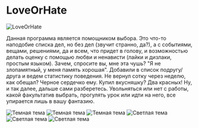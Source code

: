 # LoveOrHate
![LoveOrHate](http://bleysus.com/mobile/loveorhate/images/heart.png)

Данная программа является помощником выбора. Это что-то наподобие списка дел, но без дел (звучит странно, да?), а с событиями, вещами, решениями, да и всем, что придет в голову, и возможностью делать оценку с помощью любви и ненависти (лайки и дизлаки, простым языком). Зачем, спросите вы, мне эта чушь? "Я не злопамятный, у меня память хорошая". Добавили в список подругу/друга и ведем статистику поведения. Не вернул сотку через неделю, как обещал? Черное сердечко ему. Купил вкусняшку? Два красных! Ну, и так далее, дальше сами разберетесь. Увольняться или нет с работы, какой факультатив выбрать, прогулять урок или идти на него, все упирается лишь в вашу фантазию.

![Темная тема](http://bleysus.com/mobile/loveorhate/images/screen1_b.png) ![Темная тема](http://bleysus.com/mobile/loveorhate/images/screen2_b.png) ![Темная тема](http://bleysus.com/mobile/loveorhate/images/screen3_b.png) ![Светлая тема](http://bleysus.com/mobile/loveorhate/images/screen1_w.png) ![Светлая тема](http://bleysus.com/mobile/loveorhate/images/screen2_w.png) ![Светлая тема](http://bleysus.com/mobile/loveorhate/images/screen3_w.png)
